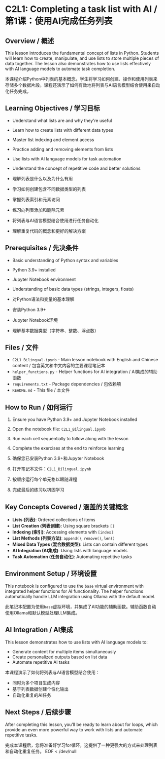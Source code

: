 # C2L1: Completing a task list with AI / 第1课：使用AI完成任务列表

## Overview / 概述

This lesson introduces the fundamental concept of lists in Python. Students will learn how to create, manipulate, and use lists to store multiple pieces of data together. The lesson also demonstrates how to use lists effectively with AI language models to automate task completion.

本课程介绍Python中列表的基本概念。学生将学习如何创建、操作和使用列表来存储多个数据片段。课程还演示了如何有效地将列表与AI语言模型结合使用来自动化任务完成。

## Learning Objectives / 学习目标

- Understand what lists are and why they're useful
- Learn how to create lists with different data types
- Master list indexing and element access
- Practice adding and removing elements from lists
- Use lists with AI language models for task automation
- Understand the concept of repetitive code and better solutions

- 理解列表是什么以及为什么有用
- 学习如何创建包含不同数据类型的列表
- 掌握列表索引和元素访问
- 练习向列表添加和删除元素
- 将列表与AI语言模型结合使用进行任务自动化
- 理解重复代码的概念和更好的解决方案

## Prerequisites / 先决条件

- Basic understanding of Python syntax and variables
- Python 3.9+ installed
- Jupyter Notebook environment
- Understanding of basic data types (strings, integers, floats)

- 对Python语法和变量的基本理解
- 安装Python 3.9+
- Jupyter Notebook环境
- 理解基本数据类型（字符串、整数、浮点数）

## Files / 文件

- `C2L1_Bilingual.ipynb` - Main lesson notebook with English and Chinese content / 包含英文和中文内容的主要课程笔记本
- `helper_functions.py` - Helper functions for AI integration / AI集成的辅助函数
- `requirements.txt` - Package dependencies / 包依赖项
- `README.md` - This file / 本文件

## How to Run / 如何运行

1. Ensure you have Python 3.9+ and Jupyter Notebook installed
2. Open the notebook file: `C2L1_Bilingual.ipynb`
3. Run each cell sequentially to follow along with the lesson
4. Complete the exercises at the end to reinforce learning

1. 确保您已安装Python 3.9+和Jupyter Notebook
2. 打开笔记本文件：`C2L1_Bilingual.ipynb`
3. 按顺序运行每个单元格以跟随课程
4. 完成最后的练习以巩固学习

## Key Concepts Covered / 涵盖的关键概念

- **Lists (列表)**: Ordered collections of items
- **List Creation (列表创建)**: Using square brackets `[]`
- **Indexing (索引)**: Accessing elements with `[index]`
- **List Methods (列表方法)**: `append()`, `remove()`, `len()`
- **Mixed Data Types (混合数据类型)**: Lists can contain different types
- **AI Integration (AI集成)**: Using lists with language models
- **Task Automation (任务自动化)**: Automating repetitive tasks

## Environment Setup / 环境设置

This notebook is configured to use the `base` virtual environment with integrated helper functions for AI functionality. The helper functions automatically handle LLM integration using Ollama with the default model.

此笔记本配置为使用`base`虚拟环境，并集成了AI功能的辅助函数。辅助函数自动使用Ollama和默认模型处理LLM集成。

## AI Integration / AI集成

This lesson demonstrates how to use lists with AI language models to:
- Generate content for multiple items simultaneously
- Create personalized outputs based on list data
- Automate repetitive AI tasks

本课程演示了如何将列表与AI语言模型结合使用：
- 同时为多个项目生成内容
- 基于列表数据创建个性化输出
- 自动化重复的AI任务

## Next Steps / 后续步骤

After completing this lesson, you'll be ready to learn about for loops, which provide an even more powerful way to work with lists and automate repetitive tasks.

完成本课程后，您将准备好学习for循环，这提供了一种更强大的方式来处理列表和自动化重复任务。
EOF < /dev/null